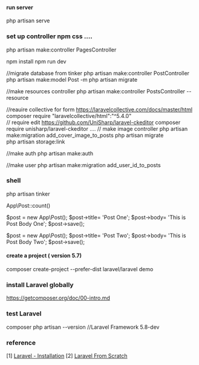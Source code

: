#### run server
php artisan serve

### set up controller npm css  .... 
php artisan make:controller PagesController
   
npm install
npm run dev  

//migrate database from tinker
php artisan make:controller PostController
php artisan make:model Post -m
php artisan migrate  

//make resources controller
php artisan make:controller PostsController --resource

//reauire collective for form 
https://laravelcollective.com/docs/master/html
composer require "laravelcollective/html":"^5.4.0"   
// require edit
https://github.com/UniSharp/laravel-ckeditor
composer require unisharp/laravel-ckeditor
....
// make image controller
php artisan make:migration add_cover_image_to_posts
php artisan migrate  
php artisan storage:link

//make auth
php artisan make:auth

//make user
php artisan make:migration add_user_id_to_posts

### shell
php artisan tinker

App\Post::count()

$post = new App\Post();
$post->title= 'Post One';
$post->body= 'This is Post Body One';
$post->save();

$post = new App\Post();
$post->title= 'Post Two';
$post->body= 'This is Post Body Two';
$post->save();




#### create a project ( version 5.7)
composer create-project --prefer-dist laravel/laravel demo

### install Laravel globally
https://getcomposer.org/doc/00-intro.md

### test Laravel
composer
php artisan --version
//Laravel Framework 5.8-dev
### reference
[1] [Laravel - Installation](https://www.tutorialspoint.com/laravel/laravel_installation.htm)
[2] [Laravel From Scratch](https://www.youtube.com/watch?v=EU7PRmCpx-0&list=PLillGF-RfqbYhQsN5WMXy6VsDMKGadrJ-)
